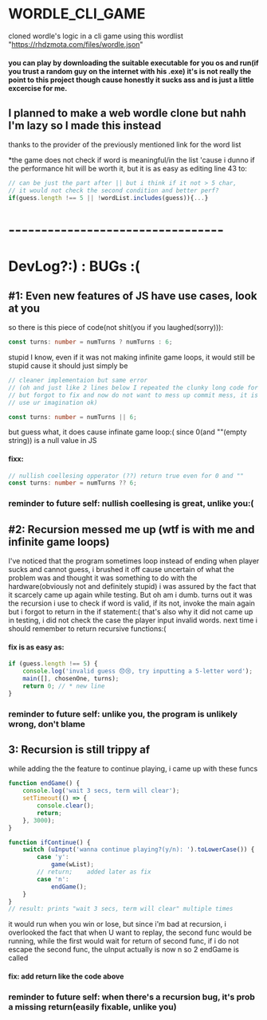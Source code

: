 # WORDLE_CLI_GAME

cloned wordle's logic in a cli game using this wordlist
"https://rhdzmota.com/files/wordle.json"

#### you can play by downloading the suitable executable for you os and run(if you trust a random guy on the internet with his .exe) it's is not really the point to this project though cause honestly it sucks ass and is just a little excercise for me.

## I planned to make a web wordle clone but nahh I'm lazy so I made this instead

thanks to the provider of the previously mentioned link for the word list

\*the game does not check if word is meaningful/in the list 'cause i dunno if
the performance hit will be worth it, but it is as easy as editing line 43 to:

```ts
// can be just the part after || but i think if it not > 5 char,
// it would not check the second condition and better perf?
if(guess.length !== 5 || !wordList.includes(guess)){...}
```

# ---------------------------------

# DevLog?:) : BUGs :(

## #1: Even new features of JS have use cases, look at you

so there is this piece of code(not shit(you if you laughed(sorry))):

```ts
const turns: number = numTurns ? numTurns : 6;
```

stupid I know, even if it was not making infinite game loops, it would still be
stupid cause it should just simply be

```ts
// cleaner implementaion but same error
// (oh and just like 2 lines below I repeated the clunky long code for intializing chosen word
// but forgot to fix and now do not want to mess up commit mess, it is not wrong though soooooo,
// use ur imagination ok)

const turns: number = numTurns || 6;
```

but guess what, it does cause infinate game loop:( since 0(and ""(empty string))
is a null value in JS

#### fixx:

```ts
// nullish coellesing opperator (??) return true even for 0 and ""
const turns: number = numTurns ?? 6;
```

### reminder to future self: nullish coellesing is great, unlike you:(

## #2: Recursion messed me up (wtf is with me and infinite game loops)

I've noticed that the program sometimes loop instead of ending when player sucks
and cannot guess, i brushed it off cause uncertain of what the problem was and
thought it was something to do with the hardware(obviously not and definitely
stupid) i was assured by the fact that it scarcely came up again while testing.
But oh am i dumb. turns out it was the recursion i use to check if word is
valid, if its not, invoke the main again but i forgot to return in the if
statement:( that's also why it did not came up in testing, i did not check the
case the player input invalid words. next time i should remember to return
recursive functions:(

#### fix is as easy as:

```ts
if (guess.length !== 5) {
	console.log('invalid guess 😞😢, try inputting a 5-letter word');
	main([], chosenOne, turns);
	return 0; // * new line
}
```

### reminder to future self: unlike you, the program is unlikely wrong, don't blame

## 3: Recursion is still trippy af

while adding the the feature to continue playing, i came up with these funcs

```ts
function endGame() {
	console.log('wait 3 secs, term will clear');
	setTimeout(() => {
		console.clear();
		return;
	}, 3000);
}

function ifContinue() {
	switch (uInput('wanna continue playing?(y/n): ').toLowerCase()) {
		case 'y':
			game(wList);
		// return;    added later as fix
		case 'n':
			endGame();
	}
}
// result: prints "wait 3 secs, term will clear" multiple times
```

it would run when you win or lose, but since i'm bad at recursion, i overlooked
the fact that when U want to replay, the second func would be running, while the
first would wait for return of second func, if i do not escape the second func,
the uInput actually is now n so 2 endGame is called

#### fix: add return like the code above

### reminder to future self: when there's a recursion bug, it's prob a missing return(easily fixable, unlike you)
